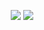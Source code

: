 <p align="center">
   <img src="https://capsule-render.vercel.app/api?type=waving&height=300&color=gradient&text=¡bitTorrentCito!&section=header&reversal=true&textBg=false&fontAlignY=44&animation=twinkling&stroke=adff00&fontColor=189ad3&strokeWidth=4&rotate=1&desc=THE%20BEST%20(kinda)%20CLIENT&TRACKER%20EVER%20MADE&descSize=25"/>
   
   <picture align="center">
      <source srcset="https://github-readme-stats.vercel.app/api?username=ProseAndPages4Life&theme=merko&show_icons=true&rank_icon=github&locale=es"
          media="(prefers-color-scheme: dark)"/>
      <source srcset="https://github-readme-stats.vercel.app/api?username=ProseAndPages4Life&theme=merko&show_icons=true&rank_icon=github&locale=es"
         media="(prefers-color-scheme: light), (prefers-color-scheme: no-preference)"/>
      <img src="https://github-readme-stats.vercel.app/api?username=ProseAndPages4Life&theme=merko&show_icons=true&rank_icon=github&locale=es" />   
   </picture>
</p>
